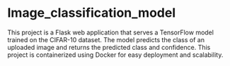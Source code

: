 # Image_classification_model
This project is a Flask web application that serves a TensorFlow model trained on the CIFAR-10 dataset. The model predicts the class of an uploaded image and returns the predicted class and confidence.  This project is containerized using Docker for easy deployment and scalability.
